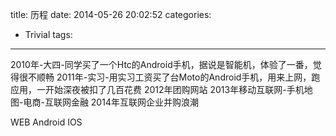 ﻿title: 历程
date: 2014-05-26 20:02:52
categories:
- Trivial
tags: 
---

2010年-大四-同学买了一个Htc的Android手机，据说是智能机，体验了一番，觉得很不顺畅
2011年-实习-用实习工资买了台Moto的Android手机，用来上网，跑应用，一开始深夜被扣了几百花费
2012年团购网站
2013年移动互联网-手机地图-电商-互联网金融
2014年互联网企业并购浪潮

WEB
Android
IOS